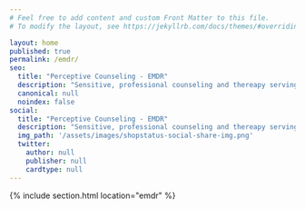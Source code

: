 ```yaml
---
# Feel free to add content and custom Front Matter to this file.
# To modify the layout, see https://jekyllrb.com/docs/themes/#overriding-theme-defaults

layout: home
published: true
permalink: /emdr/
seo:
  title: "Perceptive Counseling - EMDR"
  description: "Sensitive, professional counseling and thereapy serving the Portland area."
  canonical: null
  noindex: false
social:
  title: "Perceptive Counseling - EMDR"
  description: "Sensitive, professional counseling and thereapy serving the Portland area."
  img_path: '/assets/images/shopstatus-social-share-img.png'
  twitter:
    author: null
    publisher: null
    cardtype: null
---
```


{% include section.html location="emdr" %}
